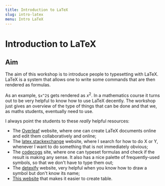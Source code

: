 ```yaml
---
title: Introduction to LaTeX
slug: intro-latex
menu: Intro LaTeX
---
```


# Introduction to LaTeX

## Aim

The aim of this workshop is to introduce people to typesetting with LaTeX. LaTeX is a system that allows one to write some commands that are then rendered as formulas.

As an example, `$x^2$` gets rendered as $x^2$. In a mathematics course it turns out to be very helpful to know how to use LaTeX decently. The workshop just gives an overview of the type of things that can be done and that we, as maths students, eventually need to use.

I always point the students to these _really_ helpful resources:

 - The [Overleaf][overleaf] website, where one can create LaTeX documents online and edit them collaboratively and online;
 - The [latex.stackexchange][latexse] website, where I search for how to do X or Y, whenever I want to do something that is not immediately obvious;
 - The [codecogs][codecogs] site, where one can typeset formulas and check if the result is making any sense. It also has a nice palette of frequently-used symbols, so that we don't have to type them out;
 - The [detexify][detexify] website, very helpful when you know how to draw a symbol but don't know its name;
 - [This website][tables] that makes it easier to create table.

[overleaf]: https://www.overleaf.com?r=ff360a64&rm=d&rs=b
[latexse]: https://tex.stackexchange.com/
[codecogs]: https://www.codecogs.com/latex/eqneditor.php
[detexify]: http://detexify.kirelabs.org/classify.html
[tables]: https://www.tablesgenerator.com/